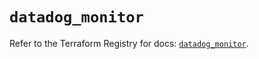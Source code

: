 # `datadog_monitor`

Refer to the Terraform Registry for docs: [`datadog_monitor`](https://registry.terraform.io/providers/datadog/datadog/3.48.1/docs/resources/monitor).
